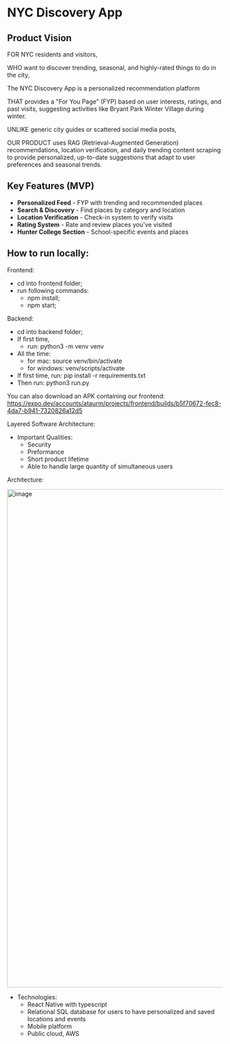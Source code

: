 # NYC Discovery App

## Product Vision

FOR NYC residents and visitors,

WHO want to discover trending, seasonal, and highly-rated things to do in the city,

The NYC Discovery App is a personalized recommendation platform

THAT provides a "For You Page" (FYP) based on user interests, ratings, and past visits, suggesting activities like Bryant Park Winter Village during winter.

UNLIKE generic city guides or scattered social media posts,

OUR PRODUCT uses RAG (Retrieval-Augmented Generation) recommendations, location verification, and daily trending content scraping to provide personalized, up-to-date suggestions that adapt to user preferences and seasonal trends.

## Key Features (MVP)
- **Personalized Feed** - FYP with trending and recommended places
- **Search & Discovery** - Find places by category and location
- **Location Verification** - Check-in system to verify visits
- **Rating System** - Rate and review places you've visited
- **Hunter College Section** - School-specific events and places

## How to run locally:
Frontend:
- cd into frontend folder;
- run following commands:
  - npm install;
  - npm start;

Backend:
- cd into backend folder;
- If first time,
  - run: python3 -m venv venv
- All the time:
  - for mac: source venv/bin/activate
  - for windows: venv/scripts/activate
- If first time, run: pip install -r requirements.txt
- Then run: python3 run.py


You can also download an APK containing our frontend: https://expo.dev/accounts/ataurm/projects/frontend/builds/b5f70672-fec8-4da7-b941-7320826a12d5


Layered Software Architecture:
- Important Qualities:
  - Security 
  - Preformance
  - Short product lifetime
  - Able to handle large quantity of simultaneous users
  
Architecture:

<img width="1594" height="1162" alt="image" src="https://github.com/user-attachments/assets/5cf0e92c-b481-4c70-844c-7ed418ff8de9" />


- Technologies:
  - React Native with typescript 
  - Relational SQL database for users to have personalized and saved locations and events
  - Mobile platform
  - Public cloud, AWS
